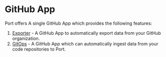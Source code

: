 # GitHub App

Port offers A single GitHub App which provides the following features:

1. [Exporter](./exporter/Introduction.md) - A GitHub App to automatically export data from your GitHub organization.
2. [GitOps](./gitops/Introduction.md) - A GitHub App which can automatically ingest data from your code repositories to Port.

